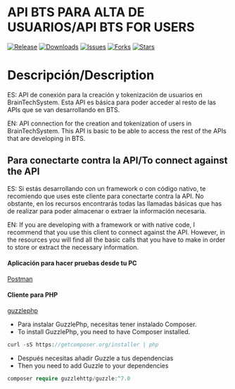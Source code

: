 API BTS PARA ALTA DE USUARIOS/API BTS FOR USERS
=======================================================

[![Release](https://img.shields.io/github/v/release/jchdezperez/bts_api_user.svg)](https://github.com/jchdezperez/bts_api_user)
[![Downloads](http://img.shields.io/packagist/dm/jchdezperez/bts_api_user.svg)](https://packagist.org/packages/jchdezperez/bts_api_user)
[![Issues](https://img.shields.io/github/issues/jchdezperez/bts_api_user)](https://github.com/jchdezperez/bts_api_user)
[![Forks](https://img.shields.io/github/forks/jchdezperez/bts_api_user)](https://github.com/jchdezperez/bts_api_user)
[![Stars](https://img.shields.io/github/stars/jchdezperez/bts_api_user)](https://github.com/jchdezperez/bts_api_user)


# Descripción/Description

ES: API de conexión para la creación y tokenización de usuarios en BrainTechSystem. Esta API es básica para poder acceder al resto de las APIs 
que se van desarrollando en BTS.

EN: API connection for the creation and tokenization of users in BrainTechSystem. This API is basic to be able to access the rest of the APIs
that are developing in BTS. 

## Para conectarte contra la API/To connect against the API 

ES: Si estás desarrollando con un framework o con código nativo, te recomiendo que uses este cliente para conectarte contra la API. No obstante, en los recursos encontrarás todas las llamadas básicas que has de realizar para poder almacenar o extraer la información necesaria.

EN: If you are developing with a framework or with native code, I recommend that you use this client to connect against the API. However, in the resources you will find all the basic calls that you have to make in order to store or extract the necessary information. 

#### Aplicación para hacer pruebas desde tu PC

[Postman](https://www.postman.com/)

#### Cliente para PHP

[guzzlephp](https://docs.guzzlephp.org/en/stable/)

- Para instalar GuzzlePhp, necesitas tener instalado Composer.
- To install GuzzlePhp, you need to have Composer installed. 

```PHP
curl -sS https://getcomposer.org/installer | php
```

- Después necesitas añadir Guzzle a tus dependencias
- Then you need to add Guzzle to your dependencies 

```PHP
composer require guzzlehttp/guzzle:^7.0
```
